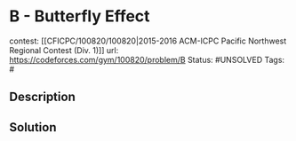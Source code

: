 # B - Butterfly Effect

contest: [[CFICPC/100820/100820|2015-2016 ACM-ICPC Pacific Northwest Regional Contest (Div. 1)]]
url: https://codeforces.com/gym/100820/problem/B
Status: #UNSOLVED
Tags: #

## Description

## Solution

